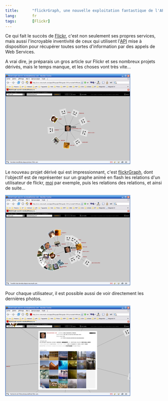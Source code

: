```yaml
---
title:      "flickrGraph, une nouvelle exploitation fantastique de l'API de Flickr"
lang:       fr
tags:       [Flickr]
---
```


Ce qui fait le succès de [Flickr](https://www.flickr.com/), c'est non seulement ses propres services, mais aussi l'incroyable inventivité de ceux qui utilisent l'[API](https://www.flickr.com/services/api/) mise à disposition pour récupérer toutes sortes d'information par des appels de Web Services.


A vrai dire, je préparais un gros article sur Flickr et ses nombreux projets dérivés, mais le temps manque, et les choses vont très vite…

![](flickrgraph_1.png "Mes contacts")


Le nouveau projet dérivé qui est impressionnant, c'est [flickrGraph](http://www.marumushi.com/apps/flickrgraph/), dont l'objectif est de représenter sur un graphe animé en flash les relations d'un utilisateur de flickr, [moi](http://www.marumushi.com/apps/flickrgraph/flickrgraph.cfm?q=nicolas%40hoizey.com) par exemple, puis les relations des relations, et ainsi de suite…

![](flickrgraph_2.png "Les contacts d'un contact d'un de mes contacts…")


Pour chaque utilisateur, il est possible aussi de voir directement les dernières photos.

![](flickrgraph_3.png "Mes dernières photos")
